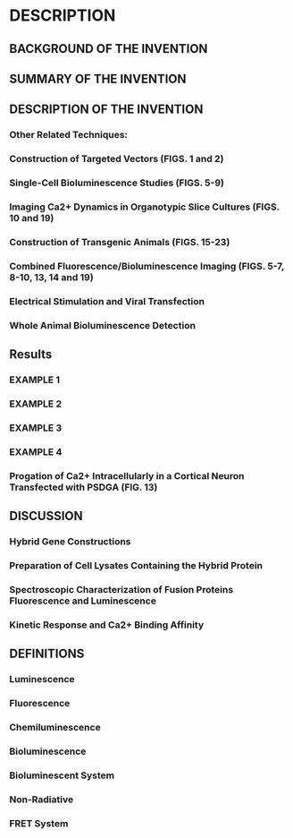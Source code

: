 # DESCRIPTION

## BACKGROUND OF THE INVENTION

## SUMMARY OF THE INVENTION

## DESCRIPTION OF THE INVENTION

### Other Related Techniques:

### Construction of Targeted Vectors (FIGS. 1 and 2)

### Single-Cell Bioluminescence Studies (FIGS. 5-9)

### Imaging Ca2+ Dynamics in Organotypic Slice Cultures (FIGS. 10 and 19)

### Construction of Transgenic Animals (FIGS. 15-23)

### Combined Fluorescence/Bioluminescence Imaging (FIGS. 5-7, 8-10, 13, 14 and 19)

### Electrical Stimulation and Viral Transfection

### Whole Animal Bioluminescence Detection

## Results

### EXAMPLE 1

### EXAMPLE 2

### EXAMPLE 3

### EXAMPLE 4

### Progation of Ca2+ Intracellularly in a Cortical Neuron Transfected with PSDGA (FIG. 13)

## DISCUSSION

### Hybrid Gene Constructions

### Preparation of Cell Lysates Containing the Hybrid Protein

### Spectroscopic Characterization of Fusion Proteins Fluorescence and Luminescence

### Kinetic Response and Ca2+ Binding Affinity

## DEFINITIONS

### Luminescence

### Fluorescence

### Chemiluminescence

### Bioluminescence

### Bioluminescent System

### Non-Radiative

### FRET System

